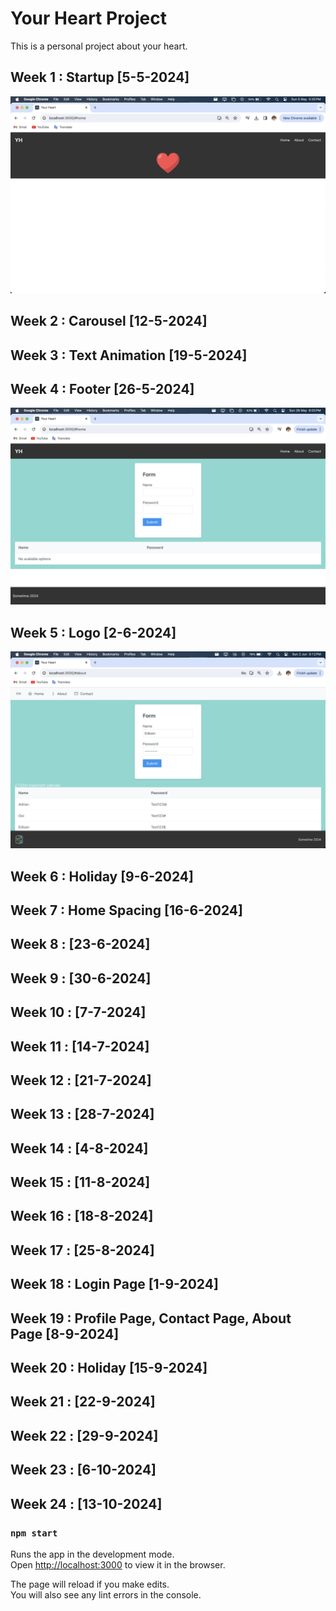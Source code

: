 # Your Heart Project

This is a personal project about your heart. 

## Week 1 : Startup [5-5-2024]

![Week 1](./src/assets/Readme/Week1.png)

## Week 2 : Carousel [12-5-2024]

## Week 3 : Text Animation [19-5-2024]

## Week 4 : Footer [26-5-2024]

![Week 4](./src/assets/Readme/Week4.png)

## Week 5 : Logo [2-6-2024]

![Week 5](./src/assets/Readme/Week5.png)

## Week 6 : Holiday [9-6-2024]

## Week 7 : Home Spacing [16-6-2024]

## Week 8 : [23-6-2024]

## Week 9 : [30-6-2024]

## Week 10 : [7-7-2024]

## Week 11 : [14-7-2024]

## Week 12 : [21-7-2024]

## Week 13 : [28-7-2024]

## Week 14 : [4-8-2024]

## Week 15 : [11-8-2024]

## Week 16 : [18-8-2024]

## Week 17 : [25-8-2024]

## Week 18 : Login Page [1-9-2024]

## Week 19 : Profile Page, Contact Page, About Page [8-9-2024]

## Week 20 : Holiday [15-9-2024]

## Week 21 : [22-9-2024]

## Week 22 : [29-9-2024]

## Week 23 : [6-10-2024]

## Week 24 : [13-10-2024]

### `npm start`

Runs the app in the development mode.\
Open [http://localhost:3000](http://localhost:3000) to view it in the browser.

The page will reload if you make edits.\
You will also see any lint errors in the console.

